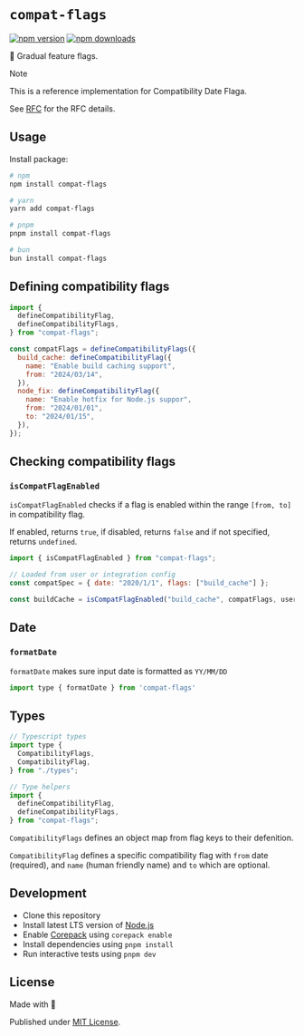 # `compat-flags`

<!-- automd:badges -->

[![npm version](https://img.shields.io/npm/v/compat-flags)](https://npmjs.com/package/compat-flags)
[![npm downloads](https://img.shields.io/npm/dm/compat-flags)](https://npmjs.com/package/compat-flags)

<!-- /automd -->

🌴 Gradual feature flags.

> [!NOTE]
> This is a reference implementation for Compatibility Date Flaga.
>
> See [RFC](./README.md) for the RFC details.

## Usage

Install package:

```sh
# npm
npm install compat-flags

# yarn
yarn add compat-flags

# pnpm
pnpm install compat-flags

# bun
bun install compat-flags
```

## Defining compatibility flags

```js
import {
  defineCompatibilityFlag,
  defineCompatibilityFlags,
} from "compat-flags";

const compatFlags = defineCompatibilityFlags({
  build_cache: defineCompatibilityFlag({
    name: "Enable build caching support",
    from: "2024/03/14",
  }),
  node_fix: defineCompatibilityFlag({
    name: "Enable hotfix for Node.js suppor",
    from: "2024/01/01",
    to: "2024/01/15",
  }),
});
```

## Checking compatibility flags

### `isCompatFlagEnabled`

`isCompatFlagEnabled` checks if a flag is enabled within the range `[from, to]` in compatibility flag.

If enabled, returns `true`, if disabled, returns `false` and if not specified, returns `undefined`.

```js
import { isCompatFlagEnabled } from "compat-flags";

// Loaded from user or integration config
const compatSpec = { date: "2020/1/1", flags: ["build_cache"] };

const buildCache = isCompatFlagEnabled("build_cache", compatFlags, userSpec);
```

## Date

### `formatDate`

`formatDate` makes sure input date is formatted as `YY/MM/DD`

```js
import type { formatDate } from 'compat-flags'
```

## Types

```js
// Typescript types
import type {
  CompatibilityFlags,
  CompatibilityFlag,
} from "./types";

// Type helpers
import {
  defineCompatibilityFlag,
  defineCompatibilityFlags,
} from "compat-flags";
```

`CompatibilityFlags` defines an object map from flag keys to their defenition.

`CompatibilityFlag` defines a specific compatibility flag with `from` date (required), and `name` (human friendly name) and `to` which are optional.

## Development

- Clone this repository
- Install latest LTS version of [Node.js](https://nodejs.org/en/)
- Enable [Corepack](https://github.com/nodejs/corepack) using `corepack enable`
- Install dependencies using `pnpm install`
- Run interactive tests using `pnpm dev`

## License

Made with 💛

Published under [MIT License](./LICENSE).
